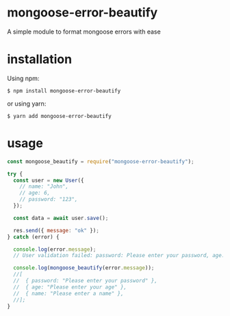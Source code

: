 # mongoose-error-beautify

A simple module to format mongoose errors with ease

# installation

Using npm:

```
$ npm install mongoose-error-beautify
```

or using yarn:

```
$ yarn add mongoose-error-beautify
```

# usage

```javascript
const mongoose_beautify = require("mongoose-error-beautify");

try {
  const user = new User({
    // name: "John",
    // age: 6,
    // password: "123",
  });

  const data = await user.save();

  res.send({ message: "ok" });
} catch (error) {

  console.log(error.message);
  // User validation failed: password: Please enter your password, age: Please enter your age, name: Please enter a name

  console.log(mongoose_beautify(error.message));
  //[
  //  { password: "Please enter your password" },
  //  { age: "Please enter your age" },
  //  { name: "Please enter a name" },
  //];
}
```
